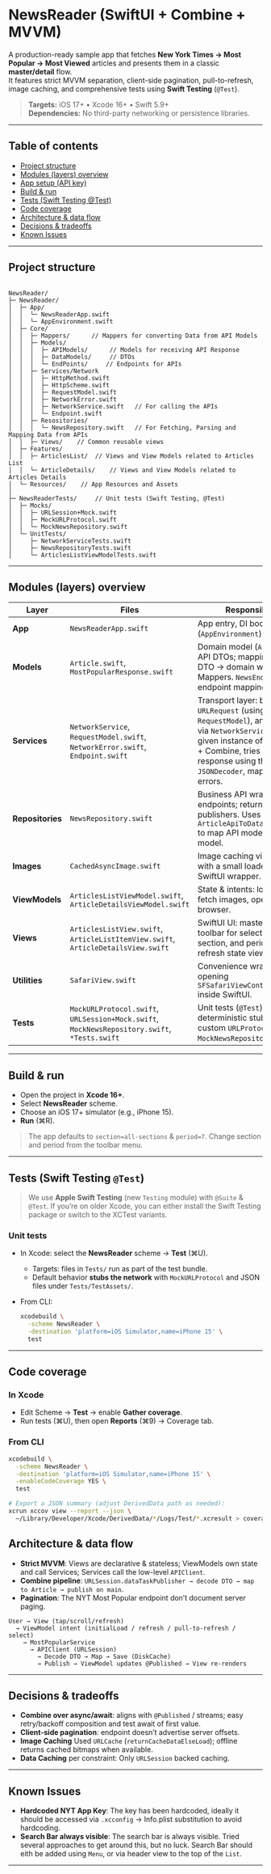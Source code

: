 # NewsReader (SwiftUI + Combine + MVVM)

A production-ready sample app that fetches **New York Times → Most Popular → Most Viewed** articles and presents them in a classic **master/detail** flow.  
It features strict MVVM separation, client-side pagination, pull-to-refresh, image caching, and comprehensive tests using **Swift Testing** (`@Test`).

> **Targets:** iOS 17+ • Xcode 16+ • Swift 5.9+  
> **Dependencies:** No third-party networking or persistence libraries.

---

## Table of contents

- [Project structure](#project-structure)
- [Modules (layers) overview](#modules-layers-overview)
- [App setup (API key)](#app-setup-api-key)
- [Build & run](#build--run)
- [Tests (Swift Testing @Test)](#tests-swift-testing-test)
- [Code coverage](#code-coverage)
- [Architecture & data flow](#architecture--data-flow)
- [Decisions & tradeoffs](#decisions--tradeoffs)
- [Known Issues](#known-issues)

---

## Project structure

```

NewsReader/
├─ NewsReader/
│  ├─ App/
│  │  └─ NewsReaderApp.swift
│  │  └─ AppEnvironment.swift
│  ├─ Core/
│  │  ├─ Mappers/      // Mappers for converting Data from API Models
│  │  ├─ Models/
│  │  │  ├─ APIModels/      // Models for receiving API Response
│  │  │  ├─ DataModels/     // DTOs
│  │  │  └─ EndPoints/     // Endpoints for APIs
│  │  ├─ Services/Network
│  │  │  ├─ HttpMethod.swift
│  │  │  ├─ HttpScheme.swift
│  │  │  ├─ RequestModel.swift
│  │  │  ├─ NetworkError.swift
│  │  │  ├─ NetworkService.swift   // For calling the APIs
│  │  │  └─ Endpoint.swift
│  │  ├─ Resositories/
│  │  │  └─ NewsRepository.swift   // For Fetching, Parsing and Mapping Data from APIs
│  │  ├─ Views/    // Common reusable views
│  ├─ Features/
│  │  ├─ ArticlesList/  // Views and View Models related to Articles List
│  │  └─ ArticleDetails/    // Views and View Models related to Articles Details
│  └─ Resources/    // App Resources and Assets
│
├─ NewsReaderTests/     // Unit tests (Swift Testing, @Test)
│  ├─ Mocks/
│  │  ├─ URLSession+Mock.swift
│  │  ├─ MockURLProtocol.swift
│  │  └─ MockNewsRepository.swift
│  └─ UnitTests/
│     ├─ NetworkServiceTests.swift
│     ├─ NewsRepositoryTests.swift
│     └─ ArticlesListViewModelTests.swift

````

---

## Modules (layers) overview

| Layer | Files | Responsibility |
| --- | --- | --- |
| **App** | `NewsReaderApp.swift` | App entry, DI bootstrap (`AppEnvironment`). |
| **Models** | `Article.swift`, `MostPopularResponse.swift` | Domain model (`Article`) and API DTOs; mapping from DTO → domain with Mappers. `NewsEndPoint` for endpoint mapping. |
| **Services** | `NetworkService`, `RequestModel.swift`, `NetworkError.swift`, `Endpoint.swift` | Transport layer: build `URLRequest` (using `RequestModel`), and executed via `NetworkService` using the given instance of `URLSession` + Combine, tries to parse response using the given `JSONDecoder`, map transport errors.  |
| **Repositories** | `NewsRepository.swift` | Business API wrapper for endpoints; returns `[Article]` publishers. Uses `ArticleApiToDataModelMapper` to map API model to domain model. |
| **Images** | `CachedAsyncImage.swift` | Image caching via `URLCache` with a small loader and SwiftUI wrapper. |
| **ViewModels** | `ArticlesListViewModel.swift`, `ArticleDetailsViewModel.swift` | State & intents: load/refresh, fetch images, open in browser. |
| **Views** | `ArticlesListView.swift`, `ArticleListItemView.swift`, `ArticleDetailsView.swift` | SwiftUI UI: master/detail, toolbar for selecting news section, and period. pull-to-refresh state views. |
| **Utilities** | `SafariView.swift` | Convenience wrapper for opening `SFSafariViewController` inside SwiftUI. |
| **Tests** | `MockURLProtocol.swift`, `URLSession+Mock.swift`, `MockNewsRepository.swift`, `*Tests.swift` | Unit tests (`@Test`), deterministic stubs via custom `URLProtocol` and `MockNewsRepository`. |

---

## Build & run

* Open the project in **Xcode 16+**.
* Select **NewsReader** scheme.
* Choose an iOS 17+ simulator (e.g., iPhone 15).
* **Run** (⌘R).

> The app defaults to `section=all-sections` & `period=7`. Change section and period from the toolbar menu.

---

## Tests (Swift Testing `@Test`)

> We use **Apple Swift Testing** (new `Testing` module) with `@Suite` & `@Test`.
> If you’re on older Xcode, you can either install the Swift Testing package or switch to the XCTest variants.

### Unit tests

* In Xcode: select the **NewsReader** scheme → **Test** (⌘U).

  * Targets: files in `Tests/` run as part of the test bundle.
  * Default behavior **stubs the network** with `MockURLProtocol` and JSON files under `Tests/TestAssets/`.

* From CLI:

  ```bash
  xcodebuild \
    -scheme NewsReader \
    -destination 'platform=iOS Simulator,name=iPhone 15' \
    test
  ```

---

## Code coverage

### In Xcode

* Edit Scheme → **Test** → enable **Gather coverage**.
* Run tests (⌘U), then open **Reports** (⌘9) → Coverage tab.

### From CLI

```bash
xcodebuild \
  -scheme NewsReader \
  -destination 'platform=iOS Simulator,name=iPhone 15' \
  -enableCodeCoverage YES \
  test

# Export a JSON summary (adjust DerivedData path as needed):
xcrun xccov view --report --json \
  ~/Library/Developer/Xcode/DerivedData/*/Logs/Test/*.xcresult > coverage.json
```

## Architecture & data flow

* **Strict MVVM**: Views are declarative & stateless; ViewModels own state and call Services; Services call the low-level `APIClient`.
* **Combine pipeline**: `URLSession.dataTaskPublisher → decode DTO → map to Article → publish on main`.
* **Pagination**: The NYT Most Popular endpoint don’t document server paging.

```
User → View (tap/scroll/refresh)
  → ViewModel intent (initialLoad / refresh / pull-to-refresh / select)
    → MostPopularService
      → APIClient (URLSession)
        → Decode DTO → Map → Save (DiskCache)
        → Publish → ViewModel updates @Published → View re-renders
```

---

## Decisions & tradeoffs

* **Combine over async/await**: aligns with `@Published` / streams; easy retry/backoff composition and test await of first value.
* **Client-side pagination**: endpoint doesn’t advertise server offsets.
* **Image Caching** Used `URLCache` (`returnCacheDataElseLoad`); offline returns cached bitmaps when available.
* **Data Caching** per constraint: Only `URLSession` backed caching.

---

## Known Issues

* **Hardcoded NYT App Key**: The key has been hardcoded, ideally it should be accessed via `.xcconfig` → Info.plist substitution to avoid hardcoding.
* **Search Bar always visible**: The search bar is always visible. Tried several approaches to get around this, but no luck. Search Bar should eith be added using `Menu`, or via header view to the top of the `List`.

---